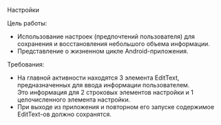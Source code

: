 Настройки

Цель работы:

 - Использование настроек (предпочтений пользователя) для сохранения и восстановления небольшого объема информации.
 - Представление о жизненном цикле Android-приложения.

Требования:

 - На главной активности находятся 3 элемента EditText, предназначенных для ввода информации пользователем.  
Это информация для 2 строковых элементов настройки и 1 целочисленного элемента настройки.  
 - При выходе из приложения и повторном его запуске содержимое EditText-ов должно сохранятся.
